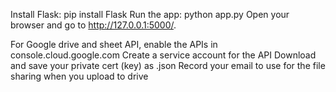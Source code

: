 Install Flask: pip install Flask
Run the app: python app.py
Open your browser and go to http://127.0.0.1:5000/.

For Google drive and sheet API, enable the APIs in console.cloud.google.com
Create a service account for the API
Download and save your private cert (key) as .json
Record your email to use for the file sharing when you upload to drive
